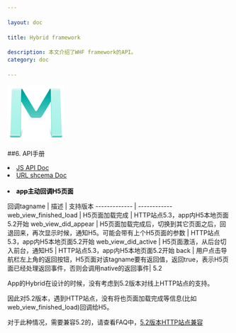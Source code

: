 ```yaml
---

layout: doc

title: Hybrid framework

description: 本文介绍了WHF framework的API。
category: doc

---
```


![Mou icon](/images/Mou_128.png)



##6.	API手册

<nav>
 <li><a target="_blank" href="/api/index.html">JS API Doc</a></li>
 <li><a href="/doc-schema/">URL shcema Doc</a></li>
 <br/>
 <li><font style="color:black;font-weight:bold">app主动回调H5页面</font></li>
</nav>



 回调tagname					| 描述			| 支持版本
-------------	 			| ------------
web_view_finished_load  	| H5页面加载完成	| HTTP站点5.3，app内H5本地页面5.2开始
web_view_did_appear			| H5页面加载完成后，切换到其它页面之后，回退回来，再次显示时候，通知H5。可能会带有上个H5页面的参数	| HTTP站点5.3，app内H5本地页面5.2开始
web_view_did_active			| H5页面激活，从后台切入前台，通知H5 | HTTP站点5.3，app内H5本地页面5.2开始
back						| 用户点击导航栏左上角的返回按钮，H5页面对该tagname要有返回值，返回true，表示H5页面已经处理返回事件，否则会调用native的返回事件| 5.2


App的Hybrid在设计的时候，没有考虑到5.2版本对线上HTTP站点的支持。

因此对5.2版本，遇到HTTP站点，没有将也页面加载完成等信息(比如web_view_finished_load)回调给H5。

对于此种情况，需要兼容5.2的，请查看FAQ中，<a href="/doc-faq/">5.2版本HTTP站点兼容</a>
